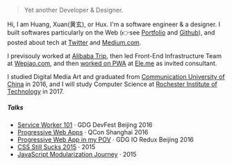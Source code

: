 

> Yet another Developer & Designer.  


Hi, I am Huang, Xuan(黄玄), or Hux. I'm a software engineer & a designer. I built softwares particularly on the Web (👉see [Portfolio](https://huangxuan.me/portfolio) and [Github](https://github.com/huxpro)), and posted about tech at [Twitter](https://twitter.com/Huxpro/) and [Medium.com](https://medium.com/@Huxpro).

I previsouly worked at [Alibaba Trip](https://www.alitrip.com/), then led Front-End Infrastructure Team at [Wepiao.com](https://www.crunchbase.com/organization/wepiao#/entity), and then [worked on PWA]((https://medium.com/elemefe/upgrading-ele-me-to-progressive-web-app-2a446832e509)) at [Ele.me](https://github.com/elemefe/) as invited consultant.

I studied Digital Media Art and graduated from [Communication University of China](https://en.wikipedia.org/wiki/Communication_University_of_China) in 2016, and I will study Computer Science at [Rochester Institute of Technology](https://en.wikipedia.org/wiki/Rochester_Institute_of_Technology) in 2017.


##### Talks

- [Service Worker 101](//huangxuan.me/2016/11/20/sw-101-gdgdf/) · GDG DevFest Beijing 2016
- [Progressive Web Apps](//huangxuan.me/2016/10/20/qcon-2016/) · QCon Shanghai 2016
- [Progressive Web App in my POV](//huangxuan.me/2016/06/05/pwa-in-my-pov/) · GDG IO Redux Beijing 2016
- [CSS Still Sucks 2015](//huangxuan.me/2015/12/28/css-sucks-2015/) · 2015
- [JavaScript Modularization Journey](//huangxuan.me/2015/07/09/js-module-7day/) · 2015

